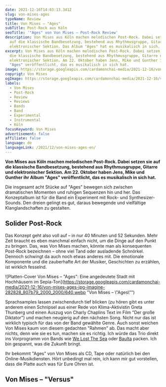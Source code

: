 ```yaml
---
date: 2021-12-16T14:03:13.341Z
slug: von-mises-ages
typeName: Review
title: Von Mises – "Ages"
subTitle: Post-Rock aus Köln
seoTitle: '"Ages" von Von Mises – Post-Rock Review'
description: Von Mises aus Köln machen melodischen Post-Rock. Dabei setzen sie
  auf die klassische Bandbesetzung, bestehend aus Rhythmusgruppe, Gitarre und
  elektronischer Sektion. Das Album "Ages" hat es musikalisch in sich.
excerpt: Von Mises aus Köln machen melodischen Post-Rock. Dabei setzen sie auf
  die klassische Bandbesetzung, bestehend aus Rhythmusgruppe, Gitarre und
  elektronischer Sektion. Am 22. Oktober haben Jens, Mike und Gunther ihr Album
  "Ages" veröffentlicht, das es musikalisch in sich hat.
image: https://storage.googleapis.com/cardamonchai-media/2021-12-16/von-mises-jpg-imagine-f8f8f8_000000_1024_768/640.webp
copyrigt: Von Mises
ogImage: https://storage.googleapis.com/cardamonchai-media/2021-12-16/von-mises-fb-png-imagine-f8f8f8_a1a1a1_1200_628/640.webp
labels:
  - Von Mises
  - Post-Rock
  - Review
  - Reviews
  - Bands
  - Band
  - Experimental
  - Instrumental
  - Köln
focusKeyword: Von Mises
advertisement: false
affiliate: false
language: de
languageLink: /2021/12/von-mises-ages-en/
---
```

**Von Mises aus Köln machen melodischen Post-Rock. Dabei setzen sie auf die klassische Bandbesetzung, bestehend aus Rhythmusgruppe, Gitarre und elektronischer Sektion. Am 22. Oktober haben Jens, Mike und Gunther ihr Album "Ages" veröffentlicht, das es musikalisch in sich hat.**

Die insgesamt acht Stücke auf "Ages" bewegen sich zwischen dramatischen Momenten und ruhigen Sequenzen hin und her. Das Konzeptalbum ist für die Band ein Experiment mit Rock- und Synthesizer-Sounds. Den dreien gelingt es gut, daraus bewegende und vielfältige Klanglandschaften zu gestalten.

## Solider Post-Rock

Das Konzept geht also voll auf – in nur 40 Minuten und 52 Sekunden. Mehr Zeit braucht es eben manchmal einfach nicht, um die Dinge auf den Punkt zu bringen. Das, was Von Mises machen, könnte man als konsequenten Post-Rock bezeichnen – ohne viel Tand oder ausladende Schnörkel. Dennoch schwingt da auch noch etwas anderes mit. Die emotionale Komponente und die zauberhafte Art der Musiker, Geschichten zu erzählen, ist wirklich fesselnd.

![Platten-Cover Von Mises – "Ages": Eine angedeutete Stadt mit Hochhäusern im Sepia-Ton](https://storage.googleapis.com/cardamonchai-media/2021-12-16/von-mises-ages-jpg-imagine-282828_807b79_2000_2000/640.webp "Von Mises – \\"Ages\\"")

Sprachsamples lassen zwischendurch tief blicken (zu hören gibt es unter anderem einen Schnipsel aus einer Rede von Klima-Aktivistin Greta Thunberg und einen Auszug von Charly Chaplins Text im Film "Der große Diktator") und machen neugierig auf den nächsten Song. Nicht nur das ist wirklich typisch für das von der Band gewählte Genre. Auch sonst weichen Von Mises kaum von diesem gedachten "Rahmen" ab. Das macht aber nichts, denn wie sie es tun, machen sie es richtig. Ich würde das Trio direkt ins Vorprogramm von Bands wie [We Lost The Sea](/2021/01/we-lost-the-sea-interview/) oder [Baulta](/2021/03/baulta-interview/) packen. Ich bin gespannt, was die Zukunft bringt.

Ihr bekommt "Ages" von Von Mises als CD, Tape oder natürlich bei den Online-Musikdiensten. Hört unbedingt mal rein, ich kann mir gut vorstellen, dass die Platte auch was für Eure Ohren ist.

## Von Mises – "Versus"

<YouTube id="YXStG9da0V8" />